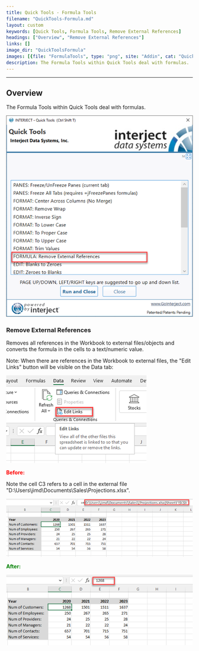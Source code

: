 ```yaml
---
title: Quick Tools - Formula Tools
filename: "QuickTools-Formula.md"
layout: custom
keywords: [Quick Tools, Formula Tools, Remove External References]
headings: ["Overview", "Remove External References"]
links: []
image_dir: "QuickToolsFormula"
images: [{file: "FormulaTools", type: "png", site: "Addin", cat: "Quick Tools", sub: "", report: "", ribbon: "", config: ""}, {file: "EditLinks", type: "png", site: "Addin", cat: "Report", sub: "", report: "", ribbon: "", config: ""}, {file: "ExternalRefBefore", type: "png", site: "Addin", cat: "Report", sub: "", report: "", ribbon: "", config: ""}, {file: "ExternalRefAfter", type: "png", site: "Addin", cat: "Report", sub: "", report: "", ribbon: "", config: ""}]
description: The Formula Tools within Quick Tools deal with formulas.
---
```

* * *

## Overview

The Formula Tools within Quick Tools deal with formulas.

![](/images/QuickToolsFormula/FormulaTools.png)
<br>

### Remove External References

Removes all references in the Workbook to external files/objects and converts the formula in the cells to a text/numeric value.

Note: When there are references in the Workbook to external files, the "Edit Links" button will be visible on the Data tab:

![](/images/QuickToolsFormula/EditLinks.png)
<br>

<b style='color:red;'><strong>Before:</strong></b>

Note the cell C3 refers to a cell in the external file "D:\Users\jimd\Documents\Sales\Projections.xlsx".

![](/images/QuickToolsFormula/ExternalRefBefore.png)
<br>

<b style='color:green;'><strong>After:</strong></b>

![](/images/QuickToolsFormula/ExternalRefAfter.png)
<br>

